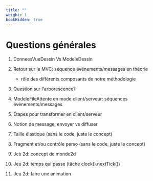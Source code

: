 ```yaml
---
title: ""
weight: 1
bookHidden: true
---
```



# Questions générales

1. DonneesVueDessin Vs ModeleDessin

1. Retour sur le MVC: séquence événements/messages en théorie
    * rôle des différents composants de notre méthodologie

1. Question sur l'arborescence?

1. ModeleFileAttente en mode client/serveur: séquences événements/messages

1. Étapes pour transformer en client/serveur

1. Notion de message: envoyer vs diffuser

1. Taille élastique (sans le code, juste le concept)

1. Fragment et/ou contrôle perso (sans le code, juste le concept)

1. Jeu 2d: concept de monde2d

1. Jeu 2d: temps qui passe (tâche clock().nextTick())

1. Jeu 2d: faire une animation
